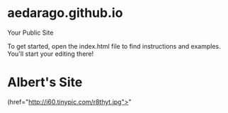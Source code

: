 aedarago.github.io
=====================

Your Public Site

To get started, open the index.html file to find instructions and examples. You'll start your editing there!
# Albert's Site
(<a>href="http://i60.tinypic.com/r8thyt.jpg"><a/>"
